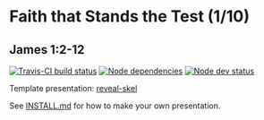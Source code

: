 # Faith that Stands the Test (1/10)
## James 1:2-12 

[![Travis-CI build status](https://travis-ci.org/sermons/faith-tested.svg)](https://travis-ci.org/sermons/faith-tested)
[![Node dependencies](https://david-dm.org/sermons/faith-tested.svg)](https://david-dm.org/sermons/faith-tested)
[![Node dev status](https://david-dm.org/sermons/faith-tested/dev-status.svg)](https://david-dm.org/sermons/faith-tested#info=devDependencies)

Template presentation: [reveal-skel](https://github.com/sermons/reveal-skel)

See [INSTALL.md](INSTALL.md)
for how to make your own presentation.
